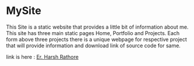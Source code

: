 # MySite

This Site is a static website that provides a little bit of information about me. This site has three main static pages Home, Portfolio and Projects. Each form above three projects there is a unique webpage for respective project that will provide information and download link of source code for same.

link is here : <a href="https://erharshrathore.github.io/_">Er. Harsh Rathore</a>
